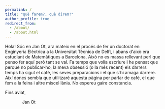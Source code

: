 ```yaml
---
permalink: /
title: "què farem?, què direm?"
author_profile: true
redirect_from: 
  - /about/
  - /about.html
---
```


Hola! Sóc en Jan Ot, ara mateix en el procés de fer un doctorat en Enginyeria Elèctrica a la Universitat Tècnica de Delft, i abans d'això era estudiant de Matemàtiques a Barcelona. Això no es massa rellevant perl que penso fer aquí però tant se val. Fa temps que volia  escriure i he pensat que perquè no publicar-ho, la meva obsessió (o la més recent) els darrers temps ha sigut el cafè, les seves preparacions i el que s´hi amaga darrere. Així doncs sembla que utilitzaré aquesta pàgina per parlar de cafè, el que fem a la feina i altre miscel·lània. No espereu gaire constancia. 

Fins aviat,

&nbsp;&nbsp;&nbsp;&nbsp;&nbsp;&nbsp;&nbsp;&nbsp;&nbsp;&nbsp;&nbsp;&nbsp;&nbsp; Jan Ot 